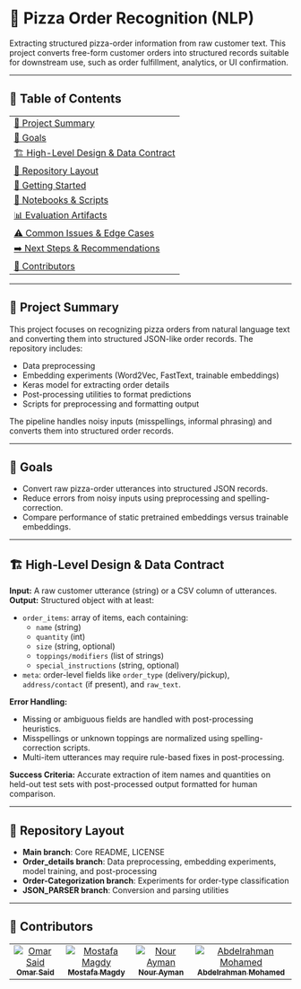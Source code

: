 # 🍕 Pizza Order Recognition (NLP)

Extracting structured pizza-order information from raw customer text. This project converts free-form customer orders into structured records suitable for downstream use, such as order fulfillment, analytics, or UI confirmation.

---

## 📖 Table of Contents

<table>
  <tr>
    <td><a href="#project-summary">📌 Project Summary</a></td>
  </tr>
  <tr>
    <td><a href="#goals">🎯 Goals</a></td>
  </tr>
  <tr>
    <td><a href="#high-level-design--data-contract">🏗 High-Level Design & Data Contract</a></td>
  </tr>
  <tr>
    <td><a href="#repository-layout">📂 Repository Layout</a></td>
  </tr>
  <tr>
    <td><a href="#getting-started">🚀 Getting Started</a></td>
  </tr>
  <tr>
    <td><a href="#notebooks--scripts">📓 Notebooks & Scripts</a></td>
  </tr>
  <tr>
    <td><a href="#evaluation-artifacts">📊 Evaluation Artifacts</a></td>
  </tr>
  <tr>
    <td><a href="#common-issues--edge-cases">⚠️ Common Issues & Edge Cases</a></td>
  </tr>
  <tr>
    <td><a href="#next-steps--recommendations">➡️ Next Steps & Recommendations</a></td>
  </tr>
  <tr>
    <td><a href="#contributors">🤝 Contributors</a></td>
  </tr>
</table>

---

## 📝 Project Summary <a name="project-summary"></a>

This project focuses on recognizing pizza orders from natural language text and converting them into structured JSON-like order records. The repository includes:

- Data  preprocessing
- Embedding experiments (Word2Vec, FastText, trainable embeddings)
- Keras model for extracting order details
- Post-processing utilities to format predictions
- Scripts for preprocessing and formatting output  

The pipeline handles noisy inputs (misspellings, informal phrasing) and converts them into structured order records.

---

## 🎯 Goals <a name="goals"></a>

- Convert raw pizza-order utterances into structured JSON records.
- Reduce errors from noisy inputs using preprocessing and spelling-correction.
- Compare performance of static pretrained embeddings versus trainable embeddings.

---

## 🏗 High-Level Design & Data Contract <a name="high-level-design--data-contract"></a>

**Input:** A raw customer utterance (string) or a CSV column of utterances.  
**Output:** Structured object with at least:

- `order_items`: array of items, each containing:
  - `name` (string)
  - `quantity` (int)
  - `size` (string, optional)
  - `toppings/modifiers` (list of strings)
  - `special_instructions` (string, optional)
- `meta`: order-level fields like `order_type` (delivery/pickup), `address/contact` (if present), and `raw_text`.

**Error Handling:**

- Missing or ambiguous fields are handled with post-processing heuristics.
- Misspellings or unknown toppings are normalized using spelling-correction scripts.
- Multi-item utterances may require rule-based fixes in post-processing.

**Success Criteria:** Accurate extraction of item names and quantities on held-out test sets with post-processed output formatted for human comparison.

---

## 📂 Repository Layout <a name="repository-layout"></a>

- **Main branch**: Core README, LICENSE  
- **Order_details branch**: Data preprocessing, embedding experiments, model training, and post-processing  
- **Order-Categorization branch**: Experiments for order-type classification  
- **JSON_PARSER branch**: Conversion and parsing utilities  

---

## 🤝 Contributors <a name="contributors"></a>

<table>
  <tr>
    <td align="center">
      <a href="https://github.com/Omar-Said-4" target="_black">
        <img src="https://avatars.githubusercontent.com/u/87082462?v=4" alt="Omar Said"/>
        <br />
        <sub><b>Omar Said</b></sub>
      </a>
    </td>
    <td align="center">
      <a href="https://github.com/MostafaMagdyy" target="_black">
        <img src="https://avatars.githubusercontent.com/u/97239596?v=4" alt="Mostafa Magdy"/>
        <br />
        <sub><b>Mostafa Magdy</b></sub>
      </a>
    </td>
    <td align="center">
      <a href="https://github.com/nouraymanh" target="_black">
        <img src="https://avatars.githubusercontent.com/u/102790603?v=4" alt="Nour Ayman"/>
        <br />
        <sub><b>Nour Ayman</b></sub>
      </a>
    </td>
    <td align="center">
      <a href="https://github.com/3abqreno" target="_black">
        <img src="https://avatars.githubusercontent.com/u/102177769?v=4" alt="Abdelrahman Mohamed"/>
        <br />
        <sub><b>Abdelrahman Mohamed</b></sub>
      </a>
    </td>
  </tr>
</table>
